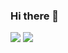 ### Hi there 👋
![](https://github-readme-stats.vercel.app/api?username=qdlc13&show_icons=true&theme=dark&count_private=true)
![](https://github-readme-stats.vercel.app/api/top-langs/?username=qdlc13&theme=dark&layout=compact)


<!--
**qdlc13/qdlc13** is a ✨ _special_ ✨ repository because its `README.md` (this file) appears on your GitHub profile.

Here are some ideas to get you started:

- 🔭 I’m currently working on ...
- 🌱 I’m currently learning ...
- 👯 I’m looking to collaborate on ...
- 🤔 I’m looking for help with ...
- 💬 Ask me about ...
- 📫 How to reach me: ...
- 😄 Pronouns: ...
- ⚡ Fun fact: ...
-->
